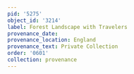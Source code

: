 ```yaml
---
pid: '5275'
object_id: '3214'
label: Forest Landscape with Travelers
provenance_date:
provenance_location: England
provenance_text: Private Collection
order: '0601'
collection: provenance
---
```

